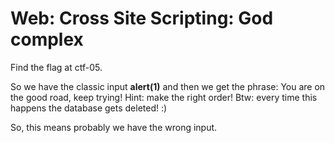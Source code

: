# Web: Cross Site Scripting: God complex


Find the flag at ctf-05.

So we have the classic input **</script>alert(1)</script>** and then we get the phrase: You are on the good road, keep trying! Hint: make the right order! Btw: every time this happens the database gets deleted! :)

So, this means probably we have the wrong input.

